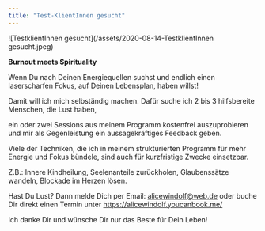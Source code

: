 ```yaml
---
title: "Test-KlientInnen gesucht"
---
```


![TestklientInnen gesucht](/assets/2020-08-14-TestklientInnen gesucht.jpeg)

**Burnout meets Spirituality**

Wenn Du nach Deinen Energiequellen suchst und endlich einen laserscharfen Fokus, auf Deinen Lebensplan, haben willst! 

Damit will ich mich selbständig machen. Dafür suche ich 2 bis 3 hilfsbereite Menschen, die Lust haben, 

ein oder zwei Sessions aus meinem Programm kostenfrei auszuprobieren und mir als Gegenleistung ein aussagekräftiges Feedback geben. 

Viele der Techniken, die ich in meinem strukturierten Programm für mehr Energie und Fokus bündele, sind auch für kurzfristige Zwecke einsetzbar. 

Z.B.: Innere Kindheilung, Seelenanteile zurückholen, Glaubenssätze wandeln, Blockade im Herzen lösen. 

Hast Du Lust? Dann melde Dich per Email: alicewindolf@web.de oder buche Dir direkt einen Termin unter https://alicewindolf.youcanbook.me/ 

Ich danke Dir und wünsche Dir nur das Beste für Dein Leben!
